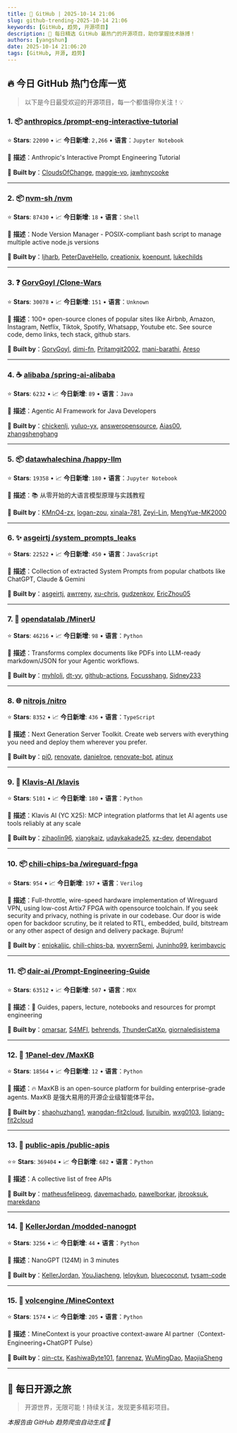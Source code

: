 ```yaml
---
title: 🚀 GitHub | 2025-10-14 21:06
slug: github-trending-2025-10-14 21:06
keywords: [GitHub, 趋势, 开源项目]
description: 🌟 每日精选 GitHub 最热门的开源项目，助你掌握技术脉搏！
authors: [yangshun]
date: 2025-10-14 21:06:20
tags: [GitHub, 开源, 趋势]
---
```


## 🔥 今日 GitHub 热门仓库一览

> 以下是今日最受欢迎的开源项目，每一个都值得你关注！💡

### 1. 📦 [anthropics /prompt-eng-interactive-tutorial](https://github.com/anthropics/prompt-eng-interactive-tutorial)

⭐ **Stars**: `22090`   •   📈 **今日新增**: `2,266`   •   **语言**：`Jupyter Notebook`

📝 **描述**：Anthropic's Interactive Prompt Engineering Tutorial

🤝 **Built by**：[CloudsOfChange](https://github.com/CloudsOfChange), [maggie-vo](https://github.com/maggie-vo), [jawhnycooke](https://github.com/jawhnycooke)

---

### 2. 📦 [nvm-sh /nvm](https://github.com/nvm-sh/nvm)

⭐ **Stars**: `87430`   •   📈 **今日新增**: `18`   •   **语言**：`Shell`

📝 **描述**：Node Version Manager - POSIX-compliant bash script to manage multiple active node.js versions

🤝 **Built by**：[ljharb](https://github.com/ljharb), [PeterDaveHello](https://github.com/PeterDaveHello), [creationix](https://github.com/creationix), [koenpunt](https://github.com/koenpunt), [lukechilds](https://github.com/lukechilds)

---

### 3. ❓ [GorvGoyl /Clone-Wars](https://github.com/GorvGoyl/Clone-Wars)

⭐ **Stars**: `30078`   •   📈 **今日新增**: `151`   •   **语言**：`Unknown`

📝 **描述**：100+ open-source clones of popular sites like Airbnb, Amazon, Instagram, Netflix, Tiktok, Spotify, Whatsapp, Youtube etc. See source code, demo links, tech stack, github stars.

🤝 **Built by**：[GorvGoyl](https://github.com/GorvGoyl), [dimi-fn](https://github.com/dimi-fn), [Pritamgit2002](https://github.com/Pritamgit2002), [mani-barathi](https://github.com/mani-barathi), [Areso](https://github.com/Areso)

---

### 4. ☕ [alibaba /spring-ai-alibaba](https://github.com/alibaba/spring-ai-alibaba)

⭐ **Stars**: `6232`   •   📈 **今日新增**: `89`   •   **语言**：`Java`

📝 **描述**：Agentic AI Framework for Java Developers

🤝 **Built by**：[chickenlj](https://github.com/chickenlj), [yuluo-yx](https://github.com/yuluo-yx), [answeropensource](https://github.com/answeropensource), [Aias00](https://github.com/Aias00), [zhangshenghang](https://github.com/zhangshenghang)

---

### 5. 📦 [datawhalechina /happy-llm](https://github.com/datawhalechina/happy-llm)

⭐ **Stars**: `19358`   •   📈 **今日新增**: `180`   •   **语言**：`Jupyter Notebook`

📝 **描述**：📚 从零开始的大语言模型原理与实践教程

🤝 **Built by**：[KMnO4-zx](https://github.com/KMnO4-zx), [logan-zou](https://github.com/logan-zou), [xinala-781](https://github.com/xinala-781), [Zeyi-Lin](https://github.com/Zeyi-Lin), [MengYue-MK2000](https://github.com/MengYue-MK2000)

---

### 6. ✨ [asgeirtj /system_prompts_leaks](https://github.com/asgeirtj/system_prompts_leaks)

⭐ **Stars**: `22522`   •   📈 **今日新增**: `450`   •   **语言**：`JavaScript`

📝 **描述**：Collection of extracted System Prompts from popular chatbots like ChatGPT, Claude & Gemini

🤝 **Built by**：[asgeirtj](https://github.com/asgeirtj), [awrreny](https://github.com/awrreny), [xu-chris](https://github.com/xu-chris), [gudzenkov](https://github.com/gudzenkov), [EricZhou05](https://github.com/EricZhou05)

---

### 7. 🐍 [opendatalab /MinerU](https://github.com/opendatalab/MinerU)

⭐ **Stars**: `46216`   •   📈 **今日新增**: `98`   •   **语言**：`Python`

📝 **描述**：Transforms complex documents like PDFs into LLM-ready markdown/JSON for your Agentic workflows.

🤝 **Built by**：[myhloli](https://github.com/myhloli), [dt-yy](https://github.com/dt-yy), [github-actions](https://github.com/github-actions), [Focusshang](https://github.com/Focusshang), [Sidney233](https://github.com/Sidney233)

---

### 8. 🌐 [nitrojs /nitro](https://github.com/nitrojs/nitro)

⭐ **Stars**: `8352`   •   📈 **今日新增**: `436`   •   **语言**：`TypeScript`

📝 **描述**：Next Generation Server Toolkit. Create web servers with everything you need and deploy them wherever you prefer.

🤝 **Built by**：[pi0](https://github.com/pi0), [renovate](https://github.com/renovate), [danielroe](https://github.com/danielroe), [renovate-bot](https://github.com/renovate-bot), [atinux](https://github.com/atinux)

---

### 9. 🐍 [Klavis-AI /klavis](https://github.com/Klavis-AI/klavis)

⭐ **Stars**: `5101`   •   📈 **今日新增**: `180`   •   **语言**：`Python`

📝 **描述**：Klavis AI (YC X25): MCP integration platforms that let AI agents use tools reliably at any scale

🤝 **Built by**：[zihaolin96](https://github.com/zihaolin96), [xiangkaiz](https://github.com/xiangkaiz), [udaykakade25](https://github.com/udaykakade25), [xz-dev](https://github.com/xz-dev), [dependabot](https://github.com/dependabot)

---

### 10. 📦 [chili-chips-ba /wireguard-fpga](https://github.com/chili-chips-ba/wireguard-fpga)

⭐ **Stars**: `954`   •   📈 **今日新增**: `197`   •   **语言**：`Verilog`

📝 **描述**：Full-throttle, wire-speed hardware implementation of Wireguard VPN, using low-cost Artix7 FPGA with opensource toolchain. If you seek security and privacy, nothing is private in our codebase. Our door is wide open for backdoor scrutiny, be it related to RTL, embedded, build, bitstream or any other aspect of design and delivery package. Bujrum!

🤝 **Built by**：[eniokaljic](https://github.com/eniokaljic), [chili-chips-ba](https://github.com/chili-chips-ba), [wyvernSemi](https://github.com/wyvernSemi), [Juninho99](https://github.com/Juninho99), [kerimbavcic](https://github.com/kerimbavcic)

---

### 11. 📦 [dair-ai /Prompt-Engineering-Guide](https://github.com/dair-ai/Prompt-Engineering-Guide)

⭐ **Stars**: `63512`   •   📈 **今日新增**: `507`   •   **语言**：`MDX`

📝 **描述**：🐙 Guides, papers, lecture, notebooks and resources for prompt engineering

🤝 **Built by**：[omarsar](https://github.com/omarsar), [S4MFI](https://github.com/S4MFI), [behrends](https://github.com/behrends), [ThunderCatXp](https://github.com/ThunderCatXp), [giornaledisistema](https://github.com/giornaledisistema)

---

### 12. 🐍 [1Panel-dev /MaxKB](https://github.com/1Panel-dev/MaxKB)

⭐ **Stars**: `18564`   •   📈 **今日新增**: `12`   •   **语言**：`Python`

📝 **描述**：🔥 MaxKB is an open-source platform for building enterprise-grade agents. MaxKB 是强大易用的开源企业级智能体平台。

🤝 **Built by**：[shaohuzhang1](https://github.com/shaohuzhang1), [wangdan-fit2cloud](https://github.com/wangdan-fit2cloud), [liuruibin](https://github.com/liuruibin), [wxg0103](https://github.com/wxg0103), [liqiang-fit2cloud](https://github.com/liqiang-fit2cloud)

---

### 13. 🐍 [public-apis /public-apis](https://github.com/public-apis/public-apis)

⭐⭐ **Stars**: `369404`   •   📈 **今日新增**: `682`   •   **语言**：`Python`

📝 **描述**：A collective list of free APIs

🤝 **Built by**：[matheusfelipeog](https://github.com/matheusfelipeog), [davemachado](https://github.com/davemachado), [pawelborkar](https://github.com/pawelborkar), [jbrooksuk](https://github.com/jbrooksuk), [marekdano](https://github.com/marekdano)

---

### 14. 🐍 [KellerJordan /modded-nanogpt](https://github.com/KellerJordan/modded-nanogpt)

⭐ **Stars**: `3256`   •   📈 **今日新增**: `44`   •   **语言**：`Python`

📝 **描述**：NanoGPT (124M) in 3 minutes

🤝 **Built by**：[KellerJordan](https://github.com/KellerJordan), [YouJiacheng](https://github.com/YouJiacheng), [leloykun](https://github.com/leloykun), [bluecoconut](https://github.com/bluecoconut), [tysam-code](https://github.com/tysam-code)

---

### 15. 🐍 [volcengine /MineContext](https://github.com/volcengine/MineContext)

⭐ **Stars**: `1574`   •   📈 **今日新增**: `205`   •   **语言**：`Python`

📝 **描述**：MineContext is your proactive context-aware AI partner（Context-Engineering+ChatGPT Pulse）

🤝 **Built by**：[qin-ctx](https://github.com/qin-ctx), [KashiwaByte101](https://github.com/KashiwaByte101), [fanrenaz](https://github.com/fanrenaz), [WuMingDao](https://github.com/WuMingDao), [MaojiaSheng](https://github.com/MaojiaSheng)

---

## 🌈 每日开源之旅

> 开源世界，无限可能！持续关注，发现更多精彩项目。

*本报告由 GitHub 趋势爬虫自动生成 🤖*
